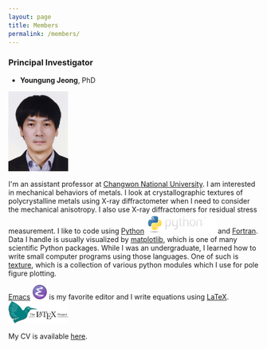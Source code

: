 ```yaml
---
layout: page
title: Members
permalink: /members/
---
```


### Principal Investigator

- **Youngung Jeong**, PhD

<img src="/images/yj_profile.jpg" width="120">

I'm an assistant professor at [Changwon National University](www.changwon.ac.kr).
I am interested in mechanical behaviors of metals.
I look at crystallographic textures of polycrystalline metals using X-ray diffractometer when I need to consider the mechanical anisotropy.
I also use X-ray diffractomers for residual stress measurement.
I like to code using [Python](www.python.org) <img src='/images/python-logo@2x.png' width='140'> and [Fortran](https://gcc.gnu.org/fortran/).
Data I handle is usually visualized by [matplotlib](https://matplotlib.org), which is one of many scientific Python packages.
While I was an undergraduate, I learned how to write small computer programs using those languages.
One of such is [texture](https://github.com/youngung/texture), which is a collection of various python modules which I use for pole figure plotting.

[Emacs](https://www.gnu.org/software/emacs/) <img src='/images/emacs.png' width='30'> is my favorite editor and I write equations using [LaTeX](https://www.latex-project.org). <img src='/images/latex-project-logo.svg' width='120'>

My CV is available [here](/images/cv.pdf).
